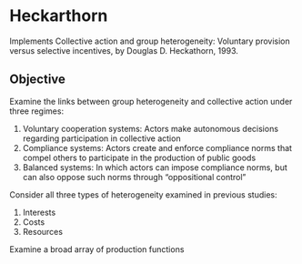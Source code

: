 # Heckarthorn

Implements Collective action and group heterogeneity: Voluntary provision versus selective incentives, by Douglas D. Heckathorn, 1993.

## Objective

Examine the links between group heterogeneity and collective action under three regimes:
1.	Voluntary cooperation systems: Actors make autonomous decisions regarding participation in collective action
2.	Compliance systems: Actors create and enforce compliance norms that compel others to participate in the production of public goods
3.	Balanced systems: In which actors can impose compliance norms, but can also oppose such norms through “oppositional control” 

Consider all three types of heterogeneity examined in previous studies:
1.	Interests
2.	Costs
3.	Resources

Examine a broad array of production functions

